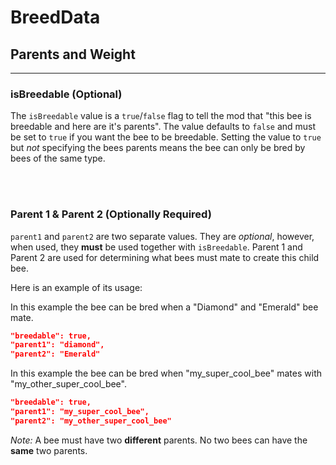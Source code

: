 # **BreedData**

## **Parents and Weight**
***

### **isBreedable** (Optional)

The `isBreedable` value is a `true`/`false` flag to tell the mod that "this bee is breedable and here are it's parents".
The value defaults to `false` and must be set to `true` if you want the bee to be breedable. Setting the value to `true` but *not* specifying the bees parents means the bee can only be bred by bees of the same type.

<br>
<br>

### **Parent 1 & Parent 2** (Optionally Required)

`parent1` and `parent2` are two separate values. They are  _optional_, however, when used, they  **must**  be used together with `isBreedable`. Parent 1 and Parent 2 are used for determining what bees must mate to create this child bee.

Here is an example of its usage:

In this example the bee can be bred when a "Diamond" and "Emerald" bee mate.  

```json
"breedable": true,
"parent1": "diamond",
"parent2": "Emerald"
```
  

In this example the bee can be bred when "my_super_cool_bee" mates with "my_other_super_cool_bee".  
```json
"breedable": true,
"parent1": "my_super_cool_bee",
"parent2": "my_other_super_cool_bee"
```

_Note:_  A bee must have two  **different**  parents. No two bees can have the  **same**  two parents.
<!--stackedit_data:
eyJoaXN0b3J5IjpbMTk4NzkyNDAwNCwtMTExMzk3ODgxMCwxMD
c4MDUwNTIsLTc1MzkxNzMwMSw4MTAwMTc3MTldfQ==
-->